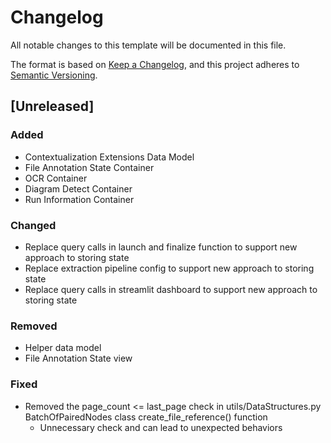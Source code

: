 # Changelog

All notable changes to this template will be documented in this file.

The format is based on [Keep a Changelog](https://keepachangelog.com/en/1.1.0/),
and this project adheres to [Semantic Versioning](https://semver.org/spec/v2.0.0.html).

## [Unreleased]

### Added

- Contextualization Extensions Data Model
- File Annotation State Container
- OCR Container
- Diagram Detect Container
- Run Information Container

### Changed

- Replace query calls in launch and finalize function to support new approach to storing state
- Replace extraction pipeline config to support new approach to storing state
- Replace query calls in streamlit dashboard to support new approach to storing state

### Removed

- Helper data model
- File Annotation State view

### Fixed

- Removed the page_count <= last_page check in utils/DataStructures.py BatchOfPairedNodes class create_file_reference() function
  - Unnecessary check and can lead to unexpected behaviors
